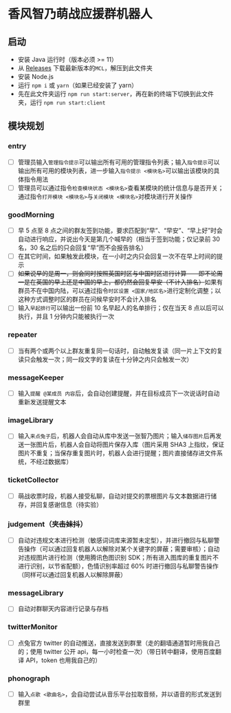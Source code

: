 # 香风智乃萌战应援群机器人

## 启动

- 安装 Java 运行时（版本必须 >= 11）
- 从 [Releases](https://github.com/iTXTech/mirai-console-loader/releases) 下载最新版本的`MCL`，解压到此文件夹
- 安装 Node.js
- 运行 ```npm i``` 或 ```yarn```（如果已经安装了 yarn）
- 先在此文件夹运行 ```npm run start:server```，再在新的终端下切换到此文件夹，运行 ```npm run start:client```

## 模块规划

### entry
- [ ] 管理员输入```管理指令提示```可以输出所有可用的管理指令列表；输入```指令提示```可以输出所有可用的模块列表，进一步输入```指令提示 <模块名>```可以输出该模块的具体指令用法
- [ ] 管理员可以通过指令```检查模块状态 <模块名>```查看某模块的统计信息与是否开关；通过指令```打开模块 <模块名>```与```关闭模块 <模块名>```对模块进行开关操作

### goodMorning
- [ ] 早 5 点至 8 点之间的群友签到功能，要求匹配到“早”、“早安”、“早上好”时会自动进行响应，并说出今天是第几个喊早的（相当于签到功能；仅记录前 30 名，30 名之后的只会回复“早”而不会报告排名）
- [ ] 在其它时间，如果触发此模块，在一小时之内只会回复一次不在早上时间的提示
- [ ] ~~如果说早的是周一，则会同时按照英国时区与中国时区进行计算——即不论周一是在英国的早上还是中国的早上，都仍然会回复早安（不计入排名）~~如果有群员不在中国内陆，可以通过指令```时区设置 <国家/地区名>```进行定制化调整；以这种方式调整时区的群员在问候早安时不会计入排名
- [ ] 输入```早起排行```可以输出一份前 10 名早起人的名单排行；仅在当天 8 点以后可以执行，并且 1 分钟内只能被执行一次

### repeater
- [ ] 当有两个或两个以上群友重复同一句话时，自动触发复读（同一片上下文的复读只会触发一次；同一段文字的复读在十分钟之内只会触发一次）

### messageKeeper
- [ ] 输入```提醒 @某成员 内容```后，会自动创建提醒，并在目标成员下一次说话时自动重新发送提醒文本

### imageLibrary
- [ ] 输入```来点兔子```后，机器人会自动从库中发送一张智乃图片；输入```储存图片```后再发送一张图片后，机器人会自动将图片保存入库（图片采用 SHA3 上指纹，保证图片不重复；当保存重复图片时，机器人会进行提醒；图片直接储存进文件系统，不经过数据库）

### ticketCollector
- [ ] 萌战收票时段，机器人接受私聊，自动对提交的票根图片与文本数据进行储存，并回复感谢信息（待实验）

### judgement（~~夹击妹抖~~）
- [ ] 自动对违规文本进行检测（敏感词词库来源暂未定型），并进行撤回与私聊警告操作（可以通过回复机器人以解除对某个关键字的屏蔽；需要审核）；自动对违规图片进行检测（使用腾讯色图识别 SDK；所有进入图库的重复图片不进行识别，以节省配额），色情识别率超过 60% 时进行撤回与私聊警告操作（同样可以通过回复机器人以解除屏蔽）

### messageLibrary
- [ ] 自动对群聊天内容进行记录与存档

### twitterMonitor
- [ ] 点兔官方 twitter 的自动推送，直接发送到群里（走的翻墙通道暂时用我自己的；使用 twitter 公开 api，每一小时检查一次）（带日转中翻译，使用百度翻译 API，token 也用我自己的）

### phonograph
- [ ] 输入```点歌 <歌曲名>```，会自动尝试从音乐平台拉取音频，并以语音的形式发送到群里
